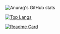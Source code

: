 


![Anurag's GitHub stats](https://github-readme-stats.vercel.app/api?username=KamranMirzeyev&show_icons=true&theme=prussian )

[![Top Langs](https://github-readme-stats.vercel.app/api/top-langs/?username=KamranMirzeyev)]()


[![Readme Card](https://github-readme-stats.vercel.app/api/pin/?username=KamranMirzeyev&repo=microservice.net5)](https://github.com/KamranMirzeyev/microservice.net5)




